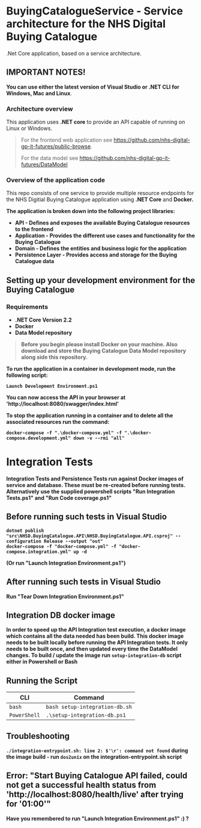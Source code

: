 # BuyingCatalogueService - Service architecture for the NHS Digital Buying Catalogue
.Net Core application, based on a service architecture.

## IMPORTANT NOTES!
**You can use either the latest version of Visual Studio or .NET CLI for Windows, Mac and Linux**.

### Architecture overview
This application uses <b>.NET core</b> to provide an API capable of running on Linux or Windows.

> For the frontend web application see <a>https://github.com/nhs-digital-gp-it-futures/public-browse</a>.
> 
> For the data model see <a>https://github.com/nhs-digital-gp-it-futures/DataModel</a>

### Overview of the application code
This repo consists of one service to provide multiple resource endpoints for the NHS Digitial Buying Catalogue application using <b>.NET Core</b> and <b>Docker</a>.

The application is broken down into the following project libraries:

- API - Defines and exposes the available Buying Catalogue resources to the frontend
- Application - Provides the different use cases and functionality for the Buying Catalogue
- Domain - Defines the entities and business logic for the application
- Persistence Layer - Provides access and storage for the Buying Catalogue data

## Setting up your development environment for the Buying Catalogue

### Requirements
- .NET Core Version 2.2
- Docker
- Data Model repository

> Before you begin please install <b>Docker</b> on your machine.
> Also download and store the Buying Catalogue Data Model repository along side this repository.

<p>

To run the application in a container in development mode, run the following script:

```
Launch Development Environment.ps1
```

You can now access the API in your browser at 'http://localhost:8080/swagger/index.html'

To stop the application running in a container and to delete all the  associated resources run the command:

```
docker-compose -f ".\docker-compose.yml" -f ".\docker-compose.development.yml" down -v --rmi "all"
```

</p>

# Integration Tests

Integration Tests and Persistence Tests run against Docker images of service and database. These must be re-created before running tests.
<br/>
Alternatively use the supplied powershell scripts "Run Integration Tests.ps1" and "Run Code coverage.ps1" 

## Before running such tests in Visual Studio
```
dotnet publish "src\NHSD.BuyingCatalogue.API\NHSD.BuyingCatalogue.API.csproj" --configuration Release --output "out"
docker-compose -f "docker-compose.yml" -f "docker-compose.integration.yml" up -d
```
(Or run "Launch Integration Environment.ps1")

## After running such tests in Visual Studio

Run "Tear Down Integration Environment.ps1"

## Integration DB docker image
In order to speed up the API Integration test execution, a docker image which contains all the data needed has been build. 
This docker image needs to be built locally before running the API Integration tests. It only needs to be built once, and then updated every time the DataModel changes.
To build / update the image run `setup-integration-db` script either in Powershell or Bash

## Running the Script
| CLI | Command |
|---------------|--------------------|
|`bash` | `bash setup-integration-db.sh` |
| `PowerShell` | `.\setup-integration-db.ps1` |

## Troubleshooting
`./integration-entrypoint.sh: line 2: $'\r': command not found` during the image build - run `dos2unix` on the integration-entrypoint.sh script

## Error: "Start Buying Catalogue API failed, could not get a successful health status from 'http://localhost:8080/health/live' after trying for '01:00'"

Have you remembered to run "Launch Integration Environment.ps1" :) ?